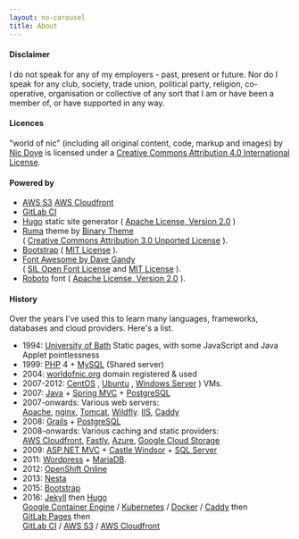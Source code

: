```yaml
---
layout: no-carousel
title: About
---
```



#### Disclaimer

I do not speak for any of my employers - past, present or future. Nor do I speak for any club, society, trade union, political party, religion, co- operative, organisation or collective of any sort that I am or have been a member of, or have supported in any way.

#### Licences

<span property="dct:title" xmlns:dct="http://purl.org/dc/terms/">"world of nic"</span> (including all original content, code, markup and images) by [Nic Doye](http://worldofnic.org) is licensed under a [Creative Commons Attribution 4.0 International License](https://creativecommons.org/licenses/by/4.0/).


#### Powered by

* [AWS S3](https://aws.amazon.com/s3/) [AWS Cloudfront](https://aws.amazon.com/cloudfront/)
* [GitLab CI](https://about.gitlab.com/gitlab-ci/) <i class='fa fa-gitlab'></i>
* [Hugo](https://gohugo.io/) static site generator ( [Apache License, Version 2.0](https://www.apache.org/licenses/LICENSE-2.0.html) )
* [Ruma](http://www.binarytheme.com/free-multipurpose-template-ruma/) theme by [Binary Theme](http://www.binarytheme.com/author/btadmin/)<br/>
( [Creative Commons Attribution 3.0 Unported License](https://creativecommons.org/licenses/by/3.0/) ).
* [Bootstrap](http://getbootstrap.com) ( [MIT License](https://github.com/twbs/bootstrap/blob/master/LICENSE) ).
* [Font Awesome by Dave Gandy](http://fontawesome.io/) <i class='fa fa-fa'></i><br/>
( [SIL Open Font License](http://scripts.sil.org/OFL) and [MIT License](https://opensource.org/licenses/mit-license.html) ).
* [Roboto](https://www.google.com/fonts/specimen/Roboto) font ( [Apache License, Version 2.0](https://www.apache.org/licenses/LICENSE-2.0.html) ).

#### History

Over the years I've used this to learn many languages, frameworks, databases and cloud providers. Here's a list.

*   1994: [University of Bath](http://www.bath.ac.uk/) Static pages, with some JavaScript and Java Applet pointlessness
*   1999: [PHP](http://php.net/) 4 + [MySQL](http://www.mysql.com/) (Shared server)
*   2004: [worldofnic.org](http://worldofnic.org) domain registered & used
*   2007-2012: [CentOS](http://www.centos.org) , [Ubuntu](http://www.ubuntu.com/server) , [Windows Server](http://www.microsoft.com/servers/) ) VMs.
*   2007: [Java](http://www.oracle.com/technetwork/java/index.html) + [Spring MVC](http://www.springsource.org/spring-framework) + [PostgreSQL](http://www.postgresql.org/)
*   2007-onwards: Various web servers:<br/>
    [Apache](https://httpd.apache.org/),
    [nginx](http://nginx.org/),
    [Tomcat](https://tomcat.apache.org/),
    [Wildfly](http://wildfly.org/).
    [IIS](https://www.iis.net/),
    [Caddy](https://caddyserver.com/)
*   2008: [Grails](http://grails.org) + [PostgreSQL](http://www.postgresql.org/)
*   2008-onwards: Various caching and static providers:<br/>
[AWS Cloudfront](http://aws.amazon.com/cloudfront/),
    [Fastly](http://www.fastly.com),
    [Azure](https://azure.microsoft.com/en-gb/services/cdn/),
    [Google Cloud Storage](https://cloud.google.com/storage/)
*   2009: [ASP.NET MVC](http://www.asp.net/mvc) + [Castle Windsor](http://www.castleproject.org) + [SQL Server](http://www.microsoft.com/en-us/sqlserver/default.aspx)
*   2011: [Wordpress](http://wordpress.org/) + [MariaDB](https://mariadb.org/).
*   2012: [OpenShift Online](https://www.openshift.com/)
*   2013: [Nesta](http://nestacms.com)
*   2015: [Bootstrap](https://getbootstrap.com/)
*   2016: [Jekyll](https://jekyllrb.com) then
    [Hugo](https://gohugo.io/)<br/>
    [Google Container Engine](https://cloud.google.com/container-engine/) / [Kubernetes](http://kubernetes.io) / [Docker](https://www.docker.com/) / [Caddy](https://caddyserver.com/) then<br/>
    [GitLab Pages](https://gitlab.com/) then<br/>
    [GitLab CI](https://about.gitlab.com/gitlab-ci/) /
    [AWS S3](https://aws.amazon.com/s3/) /
    [AWS Cloudfront](https://aws.amazon.com/cloudfront/)
